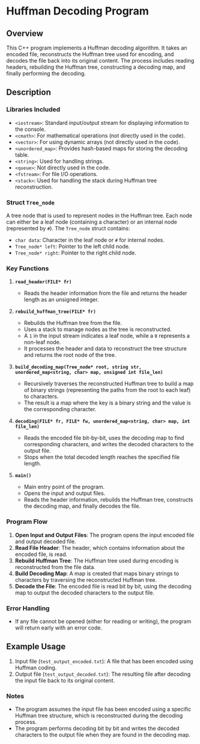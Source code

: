 # Huffman Decoding Program

## Overview
This C++ program implements a Huffman decoding algorithm. It takes an encoded file, reconstructs the Huffman tree used for encoding, and decodes the file back into its original content. The process includes reading headers, rebuilding the Huffman tree, constructing a decoding map, and finally performing the decoding.

## Description

### Libraries Included
- `<iostream>`: Standard input/output stream for displaying information to the console.
- `<cmath>`: For mathematical operations (not directly used in the code).
- `<vector>`: For using dynamic arrays (not directly used in the code).
- `<unordered_map>`: Provides hash-based maps for storing the decoding table.
- `<string>`: Used for handling strings.
- `<queue>`: Not directly used in the code.
- `<fstream>`: For file I/O operations.
- `<stack>`: Used for handling the stack during Huffman tree reconstruction.

### Struct `Tree_node`
A tree node that is used to represent nodes in the Huffman tree. Each node can either be a leaf node (containing a character) or an internal node (represented by `#`). The `Tree_node` struct contains:
- `char data`: Character in the leaf node or `#` for internal nodes.
- `Tree_node* left`: Pointer to the left child node.
- `Tree_node* right`: Pointer to the right child node.

### Key Functions

1. **`read_header(FILE* fr)`**
   - Reads the header information from the file and returns the header length as an unsigned integer.

2. **`rebuild_huffman_tree(FILE* fr)`**
   - Rebuilds the Huffman tree from the file.
   - Uses a stack to manage nodes as the tree is reconstructed.
   - A `1` in the input stream indicates a leaf node, while a `0` represents a non-leaf node.
   - It processes the header and data to reconstruct the tree structure and returns the root node of the tree.

3. **`build_decoding_map(Tree_node* root, string str, unordered_map<string, char> map, unsigned int file_len)`**
   - Recursively traverses the reconstructed Huffman tree to build a map of binary strings (representing the paths from the root to each leaf) to characters.
   - The result is a map where the key is a binary string and the value is the corresponding character.

4. **`decoding(FILE* fr, FILE* fw, unordered_map<string, char> map, int file_len)`**
   - Reads the encoded file bit-by-bit, uses the decoding map to find corresponding characters, and writes the decoded characters to the output file.
   - Stops when the total decoded length reaches the specified file length.

5. **`main()`**
   - Main entry point of the program.
   - Opens the input and output files.
   - Reads the header information, rebuilds the Huffman tree, constructs the decoding map, and finally decodes the file.

### Program Flow
1. **Open Input and Output Files**: The program opens the input encoded file and output decoded file.
2. **Read File Header**: The header, which contains information about the encoded file, is read.
3. **Rebuild Huffman Tree**: The Huffman tree used during encoding is reconstructed from the file data.
4. **Build Decoding Map**: A map is created that maps binary strings to characters by traversing the reconstructed Huffman tree.
5. **Decode the File**: The encoded file is read bit by bit, using the decoding map to output the decoded characters to the output file.

### Error Handling
- If any file cannot be opened (either for reading or writing), the program will return early with an error code.
  
## Example Usage

1. Input file (`test_output_encoded.txt`): A file that has been encoded using Huffman coding.
2. Output file (`test_output_decoded.txt`): The resulting file after decoding the input file back to its original content.

### Notes
- The program assumes the input file has been encoded using a specific Huffman tree structure, which is reconstructed during the decoding process.
- The program performs decoding bit by bit and writes the decoded characters to the output file when they are found in the decoding map.

